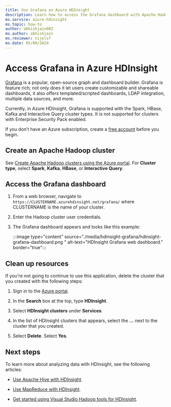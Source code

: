 ```yaml
---
title: Use Grafana on Azure HDInsight
description: Learn how to access the Grafana dashboard with Apache Hadoop clusters in Azure HDInsight
ms.service: azure-hdinsight
ms.topic: how-to
author: abhishjain002
ms.author: abhishjain
ms.reviewer: nijelsf
ms.date: 05/09/2024
---
```


# Access Grafana in Azure HDInsight

[Grafana](https://grafana.com/) is a popular, open-source graph and dashboard builder. Grafana is feature rich; not only does it let users create customizable and shareable dashboards, it also offers templated/scripted dashboards, LDAP integration, multiple data sources, and more.

Currently, in Azure HDInsight, Grafana is supported with the Spark, HBase, Kafka and Interactive Query cluster types. It is not supported for clusters with Enterprise Security Pack enabled.

If you don’t have an Azure subscription, create a [free account](https://azure.microsoft.com/free/?WT.mc_id=A261C142F) before you begin.

## Create an Apache Hadoop cluster

See [Create Apache Hadoop clusters using the Azure portal](../hdinsight-hadoop-create-linux-clusters-portal.md). For **Cluster type**, select **Spark**, **Kafka**, **HBase**, or **Interactive Query**.

## Access the Grafana dashboard

1. From a web browser, navigate to `https://CLUSTERNAME.azurehdinsight.net/grafana/` where CLUSTERNAME is the name of your cluster.

1. Enter the Hadoop cluster user credentials.

1. The Grafana dashboard appears and looks like this example:

    :::image type="content" source="./media/hdinsight-grafana/hdinsight-grafana-dashboard.png " alt-text="HDInsight Grafana web dashboard." border="true":::

## Clean up resources

If you're not going to continue to use this application, delete the cluster that you created with the following steps:

1. Sign in to the [Azure portal](https://portal.azure.com/).

1. In the **Search** box at the top, type **HDInsight**.

1. Select **HDInsight clusters** under **Services**.

1. In the list of HDInsight clusters that appears, select the **...** next to the cluster that you created.

1. Select **Delete**. Select **Yes**.

## Next steps

To learn more about analyzing data with HDInsight, see the following articles:

* [Use Apache Hive with HDInsight](../hadoop/hdinsight-use-hive.md).

* [Use MapReduce with HDInsight](../hadoop/hdinsight-use-mapreduce.md).

* [Get started using Visual Studio Hadoop tools for HDInsight](../hadoop/apache-hadoop-visual-studio-tools-get-started.md).
